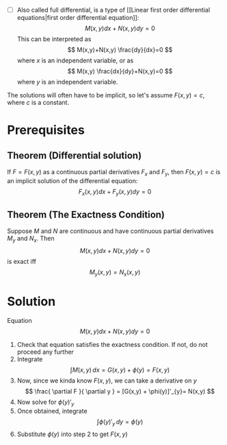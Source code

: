 - [ ] Also called full differential, is a type of [[Linear first order differential equations|first order differential equation]]:
$$
M(x,y)dx + N(x,y)dy = 0
$$
This can be interpreted as
$$
M(x,y)+N(x,y) \frac{dy}{dx}=0
$$
where $x$ is an independent variable, or as
$$
M(x,y) \frac{dx}{dy}+N(x,y)=0
$$
where $y$ is an independent variable.

The solutions will often have to be implicit, so let's assume $F(x,y)=c$, where $c$ is a constant.

# Prerequisites 
## Theorem (Differential solution)
If $F=F(x,y)$ as a continuous partial derivatives $F_{x}$ and $F_{y}$, then $F(x,y)= c$ is an implicit solution of the differential equation:
$$
F_{x}(x,y)dx + F_{y}(x,y)dy = 0
$$
## Theorem (The Exactness Condition)
Suppose $M$ and $N$ are continuous and have continuous partial derivatives $M_{y}$ and $N_{x}$. Then
$$
M(x,y)dx + N(x,y)dy = 0
$$
is exact iff
$$
M_{y}(x,y) = N_{x}(x,y)
$$
# Solution
Equation
$$
M(x,y)dx + N(x,y)dy = 0
$$
1. Check that equation satisfies the exactness condition. If not, do not proceed any further
2. Integrate
   $$
\int M(x,y) \, dx  = G(x, y) + \phi(y) = F(x,y)
$$
3. Now, since we kinda know $F(x,y)$, we can take a derivative on $y$   
$$
\frac{ \partial F }{ \partial y } = [G(x,y) + \phi(y)]'_{y}= N(x,y)
$$
4. Now solve for $\phi(y)'_{y}$
5. Once obtained, integrate 
$$
\int  \phi(y)'_{y} \, dy = \phi(y)
$$
6. Substitute $\phi (y)$  into step 2 to get $F(x,y)$ 